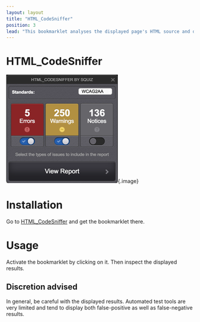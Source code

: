 ```yaml
---
layout: layout
title: "HTML_CodeSniffer"
position: 3
lead: "This bookmarklet analyses the displayed page's HTML source and detects violations of the coding standard. It offers a huge amount of predefined rules and can be extended with custom rules."
---
```


# HTML_CodeSniffer

![HTML_CodeSniffer in action](_media/bookmarklet-html_codesniffer-in-action.png){.image}

# Installation

Go to [HTML_CodeSniffer](http://squizlabs.github.io/HTML_CodeSniffer/) and get the bookmarklet there.

# Usage

Activate the bookmarklet by clicking on it. Then inspect the displayed results.

## Discretion advised

In general, be careful with the displayed results. Automated test tools are very limited and tend to display both false-positive as well as false-negative results.